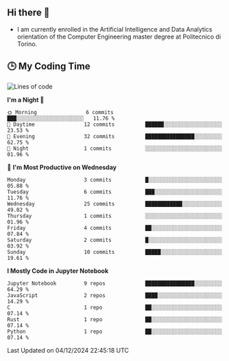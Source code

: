 ## Hi there 👋

- I am currently enrolled in the Artificial Intelligence and Data Analytics orientation of the Computer Engineering master degree at Politecnico di Torino.


<!-- <p align="center">
   <img style="height:170px;display:inline-block"  src="http://github-profile-summary-cards.vercel.app/api/cards/profile-details?username=silviapolizzi&theme=github_dark" />
   <img style="height:170px;display:inline-block"  src="http://github-profile-summary-cards.vercel.app/api/cards/most-commit-language?username=silviapolizzi&theme=github_dark&exclude=" /> 
</p> -->


## :clock3: My Coding Time 

<!--START_SECTION:waka-->
![Lines of code](https://img.shields.io/badge/From%20Hello%20World%20I%27ve%20Written-83.5%20thousand%20lines%20of%20code-blue)

**I'm a Night 🦉** 

```text
🌞 Morning                6 commits           ███░░░░░░░░░░░░░░░░░░░░░░   11.76 % 
🌆 Daytime                12 commits          ██████░░░░░░░░░░░░░░░░░░░   23.53 % 
🌃 Evening                32 commits          ████████████████░░░░░░░░░   62.75 % 
🌙 Night                  1 commits           ░░░░░░░░░░░░░░░░░░░░░░░░░   01.96 % 
```
📅 **I'm Most Productive on Wednesday** 

```text
Monday                   3 commits           █░░░░░░░░░░░░░░░░░░░░░░░░   05.88 % 
Tuesday                  6 commits           ███░░░░░░░░░░░░░░░░░░░░░░   11.76 % 
Wednesday                25 commits          ████████████░░░░░░░░░░░░░   49.02 % 
Thursday                 1 commits           ░░░░░░░░░░░░░░░░░░░░░░░░░   01.96 % 
Friday                   4 commits           ██░░░░░░░░░░░░░░░░░░░░░░░   07.84 % 
Saturday                 2 commits           █░░░░░░░░░░░░░░░░░░░░░░░░   03.92 % 
Sunday                   10 commits          █████░░░░░░░░░░░░░░░░░░░░   19.61 % 
```


**I Mostly Code in Jupyter Notebook** 

```text
Jupyter Notebook         9 repos             ████████████████░░░░░░░░░   64.29 % 
JavaScript               2 repos             ████░░░░░░░░░░░░░░░░░░░░░   14.29 % 
C                        1 repo              ██░░░░░░░░░░░░░░░░░░░░░░░   07.14 % 
Rust                     1 repo              ██░░░░░░░░░░░░░░░░░░░░░░░   07.14 % 
Python                   1 repo              ██░░░░░░░░░░░░░░░░░░░░░░░   07.14 % 
```




 Last Updated on 04/12/2024 22:45:18 UTC
<!--END_SECTION:waka-->
